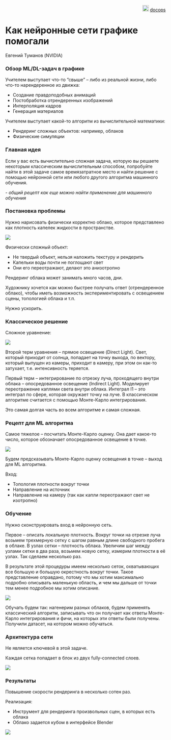 <p align="right"><img src = "images/tg-logo.png" width="20px" height=20px"> <a href = "https://t.me/docops">docops</a></p>

# Как нейронные сети графике помогали

Евгений Туманов (NVIDIA)

### Обзор ML/DL-задач в графике

Учителем выступает что-то “свыше” – либо из реальной жизни, либо что-то нарендеренное из движка:

* Создание правдоподобных анимаций
* Постобработка отрендеренных изображений
* Интерполяция кадров
* Генерация материалов

Учителем выступает какой-то алгоритм из вычислительной математики:

* Рендеринг сложных объектов: например, облаков
* Физические симуляции

### Главная идея

Если у вас есть вычислительно сложная задача, которую вы решаете некоторым классическим вычислительным способом, попробуйте найти в этой задаче самое времязатратное место и найти решение с помощью нейронной сети или любого другого алгоритма машинного обучения.

\- *общий рецепт как еще можно найти применение для машинного обучения*

### Постановка проблемы

Нужно нарисовать физически корректно облако, которое представлено как плотность капелек жидкости в пространстве.

![](images/neural-nets-cgi/1-problem.png)

Физически сложный объект:

* Не твердый объект, нельзя наложить текстуру и рендерить
* Капельки воды почти не поглощают свет
* Они его переотражают, делают это анизотропно

Рендеринг облака может занимать много часов, дни.

Художнику хочется как можно быстрее получать ответ (отрендеренное облако), чтобы иметь возможность экспериментировать с освещением сцены, топологией облака и т.п.

Нужно ускорить.

### Классическое решение
    
Сложное уравнение:

![](images/neural-nets-cgi/2-classic-solution.png)

Второй терм уравнения – прямое освещение (Direct Light). Свет, который приходит от солнца, попадает на точку выхода, по вектору, который выпущен из камеры, приходит в камеру, при этом он как-то затухает, т.е. интенсивность теряется.

Первый терм – интегрирование по отрезку луча, проходящего внутри облака – опосредованное освещение (Indirect Light). Моделирует переотражение каплями света внутри облака. Интеграл I1 – это интеграл по сфере, которая окружает точку на луче. В классическом алгоритме считается с помощью Монте-Карло интегрирования.

Это самая долгая часть во всем алгоритме и самая сложная.

### Рецепт для ML алгоритма

Самое тяжелое – посчитать Монте-Карло оценку. Она дает какое-то число, которое обозначает опосредованное освещение в точке.

![](images/neural-nets-cgi/3-ml-receipt.png)

Будем предсказывать Монте-Карло оценку освещения в точке – выход для ML алгоритма.

Вход:

* Топология плотности вокруг точки
* Направление на источник
* Направление на камеру (так как капли переотражают свет не изотропно)

### Обучение

Нужно сконструировать вход в нейронную сеть.

Первое – описать локальную плотность. Вокруг точки на отрезке луча возьмем трехмерную сетку с шагом равным длине свободного пробега в облаке. В узлах сетки – плотность облака. Увеличим шаг между узлами сетки в два раза, возьмем новую сетку, измерим плотности в её узлах. Так сделаем несколько раз.

В результате этой процедуры имеем несколько сеток, охватывающих все большую и большую окрестность вокруг точки. Такое представление оправдано, потому что мы хотим максимально подробно описывать маленькую область, и чем мы дальше от точки тем менее подробное мы хотим описание.

![](images/neural-nets-cgi/4-learning.png)

Обучать будем так: нагенерим разных облаков, будем применять классический алгоритм, записывать что он получает как ответы Монте-Карло интегрирования и фичи, на которых эти ответы были получены. Получили датасет, на котором можно обучаться.

### Архитектура сети

Не является ключевой в этой задаче.

Каждая сетка попадает в блок из двух fully-connected слоев.

![](images/neural-nets-cgi/5-neural-net-architecture.png)

### Результаты

Повышение скорости рендеринга в несколько сотен раз.

Реализация:

*	Инструмент для рендеринга произвольных сцен, в которых есть облака
*	Облако задается кубом в интерфейсе Blender

![](images/neural-nets-cgi/6-results.png)
